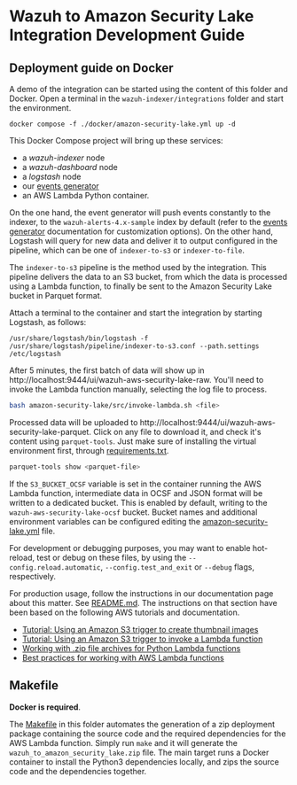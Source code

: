 # Wazuh to Amazon Security Lake Integration Development Guide

## Deployment guide on Docker

A demo of the integration can be started using the content of this folder and Docker. Open a terminal in the `wazuh-indexer/integrations` folder and start the environment.

```console
docker compose -f ./docker/amazon-security-lake.yml up -d
```

This Docker Compose project will bring up these services:

- a _wazuh-indexer_ node
- a _wazuh-dashboard_ node
- a _logstash_ node
- our [events generator](./tools/events-generator/README.md)
- an AWS Lambda Python container.

On the one hand, the event generator will push events constantly to the indexer, to the `wazuh-alerts-4.x-sample` index by default (refer to the [events generator](./tools/events-generator/README.md) documentation for customization options). On the other hand, Logstash will query for new data and deliver it to output configured in the pipeline, which can be one of `indexer-to-s3` or `indexer-to-file`.

The `indexer-to-s3` pipeline is the method used by the integration. This pipeline delivers the data to an S3 bucket, from which the data is processed using a Lambda function, to finally be sent to the Amazon Security Lake bucket in Parquet format.


Attach a terminal to the container and start the integration by starting Logstash, as follows:

```console
/usr/share/logstash/bin/logstash -f /usr/share/logstash/pipeline/indexer-to-s3.conf --path.settings /etc/logstash
```

After 5 minutes, the first batch of data will show up in http://localhost:9444/ui/wazuh-aws-security-lake-raw. You'll need to invoke the Lambda function manually, selecting the log file to process.

```bash
bash amazon-security-lake/src/invoke-lambda.sh <file>
```

Processed data will be uploaded to http://localhost:9444/ui/wazuh-aws-security-lake-parquet. Click on any file to download it, and check it's content using `parquet-tools`. Just make sure of installing the virtual environment first, through [requirements.txt](./amazon-security-lake/).

```bash
parquet-tools show <parquet-file>
```

If the `S3_BUCKET_OCSF` variable is set in the container running the AWS Lambda function, intermediate data in OCSF and JSON format will be written to a dedicated bucket. This is enabled by default, writing to the `wazuh-aws-security-lake-ocsf` bucket. Bucket names and additional environment variables can be configured editing the [amazon-security-lake.yml](./docker/amazon-security-lake.yml) file.

For development or debugging purposes, you may want to enable hot-reload, test or debug on these files, by using the `--config.reload.automatic`, `--config.test_and_exit` or `--debug` flags, respectively.

For production usage, follow the instructions in our documentation page about this matter.
See [README.md](README.md). The instructions on that section have been based on the following AWS tutorials and documentation.

- [Tutorial: Using an Amazon S3 trigger to create thumbnail images](https://docs.aws.amazon.com/lambda/latest/dg/with-s3-tutorial.html)
- [Tutorial: Using an Amazon S3 trigger to invoke a Lambda function](https://docs.aws.amazon.com/lambda/latest/dg/with-s3-example.html)
- [Working with .zip file archives for Python Lambda functions](https://docs.aws.amazon.com/lambda/latest/dg/python-package.html)
- [Best practices for working with AWS Lambda functions](https://docs.aws.amazon.com/lambda/latest/dg/best-practices.html)

## Makefile

**Docker is required**.

The [Makefile](./Makefile) in this folder automates the generation of a zip deployment package containing the source code and the required dependencies for the AWS Lambda function. Simply run `make` and it will generate the `wazuh_to_amazon_security_lake.zip` file. The main target runs a Docker container to install the Python3 dependencies locally, and zips the source code and the dependencies together.

